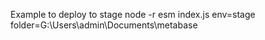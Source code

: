
Example to deploy to stage
node -r esm index.js env=stage folder=G:\Users\admin\Documents\metabase
